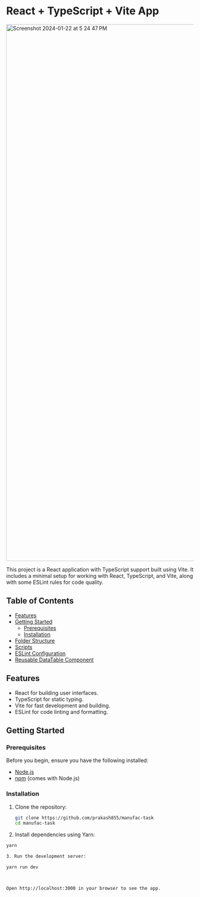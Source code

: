 # React + TypeScript + Vite App

<img width="1440" alt="Screenshot 2024-01-22 at 5 24 47 PM" src="https://github.com/prakash855/manufac-task/assets/56213227/1a647e45-a1fa-4719-b5d4-5ec12dbba847">


This project is a React application with TypeScript support built using Vite. It includes a minimal setup for working with React, TypeScript, and Vite, along with some ESLint rules for code quality.

## Table of Contents

- [Features](#features)
- [Getting Started](#getting-started)
  - [Prerequisites](#prerequisites)
  - [Installation](#installation)
- [Folder Structure](#folder-structure)
- [Scripts](#scripts)
- [ESLint Configuration](#eslint-configuration)
- [Reusable DataTable Component](#reusable-datatable-component)

## Features

- React for building user interfaces.
- TypeScript for static typing.
- Vite for fast development and building.
- ESLint for code linting and formatting.

## Getting Started

### Prerequisites

Before you begin, ensure you have the following installed:

- [Node.js](https://nodejs.org/)
- [npm](https://www.npmjs.com/) (comes with Node.js)

### Installation

1. Clone the repository:

   ```bash
   git clone https://github.com/prakash855/manufac-task
   cd manufac-task

   ```

2. Install dependencies using Yarn:

```bash
yarn

3. Run the development server:

yarn run dev



Open http://localhost:3000 in your browser to see the app.
```
